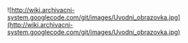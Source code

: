 ![http://wiki.archivacni-system.googlecode.com/git/images/Uvodni_obrazovka.jpg](http://wiki.archivacni-system.googlecode.com/git/images/Uvodni_obrazovka.jpg)